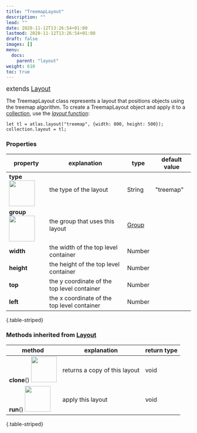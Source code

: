 ```yaml
---
title: "TreemapLayout"
description: ""
lead: ""
date: 2020-11-12T13:26:54+01:00
lastmod: 2020-11-12T13:26:54+01:00
draft: false
images: []
menu:
  docs:
    parent: "layout"
weight: 610
toc: true
---
```


<span style="font-size:1.2em">extends [Layout](../layout/)</span><br>

The TreemapLayout class represents a layout that positions objects using the treemap algorithm. To create a TreemapLayout object and apply it to a [collection](../../group/collection/), use the [_layout_ function](../../global/func/):

    let tl = atlas.layout("treemap", {width: 800, height: 500});
    collection.layout = tl;

### Properties
| property |  explanation   | type | default value |
| --- | --- | --- | --- |
|**type** <img width="70px" src="../../readonly.png"> | the type of the layout | String | "treemap" | 
|**group** <img width="70px" src="../../readonly.png">| the group that uses this layout | [Group](../../group/group/) |  |
|**width**| the width of the top level container | Number |  |
|**height**| the height of the top level container | Number |  |
|**top**| the y coordinate of the top level container | Number |  |
|**left**| the x coordinate of the top level container | Number |  |
{.table-striped}

### Methods inherited from [Layout](../layout/)
| method |  explanation   | return type |
| --- | --- | --- |
| **clone**() <img width="70px" src="../../overrides.png"> | returns a copy of this layout | void |
| **run**() <img width="70px" src="../../overrides.png"> | apply this layout | void |
{.table-striped}
